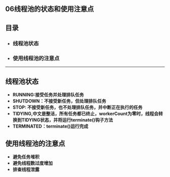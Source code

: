 ## 06线程池的状态和使用注意点

## 目录

- ### **线程池状态**

- ### 使用线程池的注意点

------

## 线程池状态

- **RUNNING:接受任务并处理排队任务**
- **SHUTDOWN：不接受新任务，但处理排队任务**
- **STOP: 不接受新任务，也不处理排队任务，并中断正在执行的任务**
- **TIDYING,中文是整洁，所有任务都已终止，workerCount为零时，线程会转换到TIDYING状态，并将运行terminate()钩子方法**
- **TERMINATED：terminate()运行完成**

## 使用线程池的注意点

- **避免任务堆积**
- **避免线程数过度增加**
- **排查线程泄露**